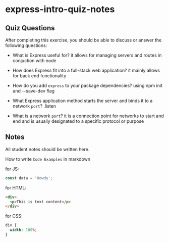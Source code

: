 # express-intro-quiz-notes

## Quiz Questions

After completing this exercise, you should be able to discuss or answer the following questions:

- What is Express useful for?
  it allows for managing servers and routes in conjuction with node

- How does Express fit into a full-stack web application?
  it mainly allows for back end functionality
- How do you add `express` to your package dependencies?
  using npm init and --save-dev flag

- What Express application method starts the server and binds it to a network `port`?
  .listen

- What is a network `port`?
  it is a connection point for networks to start and end and is usually designated to a specific protocol or purpose

## Notes

All student notes should be written here.

How to write `Code Examples` in markdown

for JS:

```javascript
const data = 'Howdy';
```

for HTML:

```html
<div>
  <p>This is text content</p>
</div>
```

for CSS:

```css
div {
  width: 100%;
}
```
